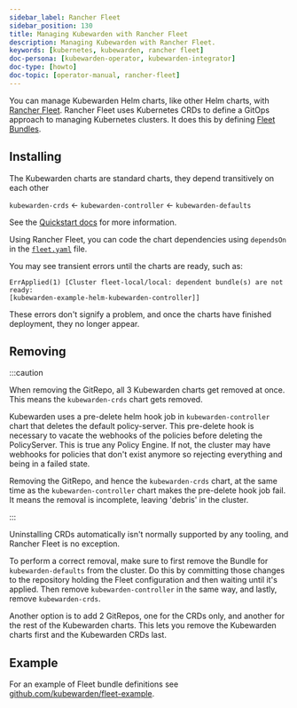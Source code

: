 ```yaml
---
sidebar_label: Rancher Fleet
sidebar_position: 130
title: Managing Kubewarden with Rancher Fleet
description: Managing Kubewarden with Rancher Fleet.
keywords: [kubernetes, kubewarden, rancher fleet]
doc-persona: [kubewarden-operator, kubewarden-integrator]
doc-type: [howto]
doc-topic: [operator-manual, rancher-fleet]
---
```


<head>
  <link rel="canonical" href="https://docs.kubewarden.io/howtos/Rancher-Fleet"/>
</head>

You can manage Kubewarden Helm charts,
like other Helm charts, with [Rancher Fleet](https://fleet.rancher.io/).
Rancher Fleet uses Kubernetes CRDs
to define a GitOps approach to managing Kubernetes clusters.
It does this by defining [Fleet Bundles](https://fleet.rancher.io/concepts).

## Installing

The Kubewarden charts are standard charts, they depend transitively on each
other

`kubewarden-crds` ← `kubewarden-controller` ← `kubewarden-defaults`

See the [Quickstart docs](https://docs.kubewarden.io/quick-start)
for more information.

Using Rancher Fleet, you can code the chart dependencies using
`dependsOn` in the [`fleet.yaml`](https://fleet.rancher.io/ref-fleet-yaml) file.

You may see transient errors until the charts are ready, such as:

```console
ErrApplied(1) [Cluster fleet-local/local: dependent bundle(s) are not ready:
[kubewarden-example-helm-kubewarden-controller]]
```

These errors don't signify a problem,
and once the charts have finished deployment,
they no longer appear.

## Removing

:::caution

When removing the GitRepo, all 3 Kubewarden charts get removed at once.
This means the `kubewarden-crds` chart gets removed.

Kubewarden uses a pre-delete helm hook job in `kubewarden-controller` chart that deletes the default policy-server.
This pre-delete hook is necessary to vacate the webhooks of the policies before deleting the PolicyServer.
This is true any Policy Engine.
If not, the cluster may have webhooks for policies that don't exist anymore
so rejecting everything and being in a failed state.

Removing the GitRepo, and hence the `kubewarden-crds` chart,
at the same time as the `kubewarden-controller` chart makes the pre-delete hook job fail.
It means the removal is incomplete, leaving 'debris' in the cluster.

:::

Uninstalling CRDs automatically isn't normally supported by any tooling, and
Rancher Fleet is no exception.

To perform a correct removal,
make sure to first remove the Bundle for `kubewarden-defaults` from the cluster.
Do this by committing those changes to the repository holding
the Fleet configuration and then waiting until it's applied.
Then remove `kubewarden-controller` in the same way,
and lastly, remove `kubewarden-crds`.

Another option is to add 2 GitRepos, one for the CRDs only,
and another for the rest of the Kubewarden charts.
This lets you remove the Kubewarden charts first and the Kubewarden CRDs last.

## Example

For an example of Fleet bundle definitions see
[github.com/kubewarden/fleet-example](https://github.com/kubewarden/fleet-example).
